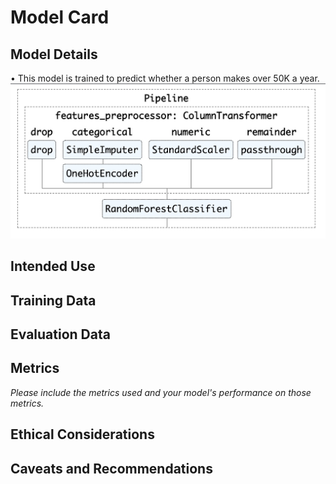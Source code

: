 # Model Card

## Model Details
• This model is trained to predict whether a person makes over 50K a year. 
![model architecture](/screenshots/model_architecture.jpg)

## Intended Use

## Training Data

## Evaluation Data

## Metrics
_Please include the metrics used and your model's performance on those metrics._

## Ethical Considerations

## Caveats and Recommendations
